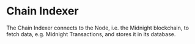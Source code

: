 # Chain Indexer

The Chain Indexer connects to the Node, i.e. the Midnight blockchain, to fetch data, e.g. Midnight Transactions, and stores it in its database.
